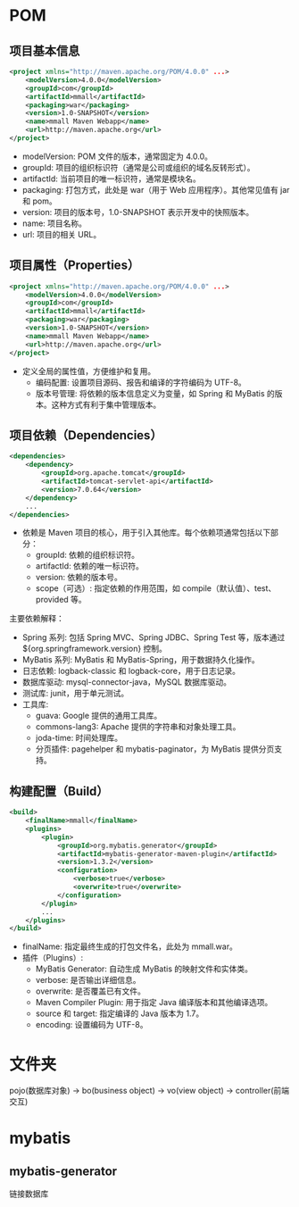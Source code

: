 # POM
## 项目基本信息
``` xml
<project xmlns="http://maven.apache.org/POM/4.0.0" ...>
    <modelVersion>4.0.0</modelVersion>
    <groupId>com</groupId>
    <artifactId>mmall</artifactId>
    <packaging>war</packaging>
    <version>1.0-SNAPSHOT</version>
    <name>mmall Maven Webapp</name>
    <url>http://maven.apache.org</url>
</project>
```
- modelVersion: POM 文件的版本，通常固定为 4.0.0。
- groupId: 项目的组织标识符（通常是公司或组织的域名反转形式）。
- artifactId: 当前项目的唯一标识符，通常是模块名。
- packaging: 打包方式，此处是 war（用于 Web 应用程序）。其他常见值有 jar 和 pom。
- version: 项目的版本号，1.0-SNAPSHOT 表示开发中的快照版本。
- name: 项目名称。
- url: 项目的相关 URL。

## 项目属性（Properties）
``` xml
<project xmlns="http://maven.apache.org/POM/4.0.0" ...>
    <modelVersion>4.0.0</modelVersion>
    <groupId>com</groupId>
    <artifactId>mmall</artifactId>
    <packaging>war</packaging>
    <version>1.0-SNAPSHOT</version>
    <name>mmall Maven Webapp</name>
    <url>http://maven.apache.org</url>
</project>
```
- 定义全局的属性值，方便维护和复用。
    - 编码配置: 设置项目源码、报告和编译的字符编码为 UTF-8。
    - 版本号管理: 将依赖的版本信息定义为变量，如 Spring 和 MyBatis 的版本。这种方式有利于集中管理版本。

## 项目依赖（Dependencies）
``` xml
<dependencies>
    <dependency>
        <groupId>org.apache.tomcat</groupId>
        <artifactId>tomcat-servlet-api</artifactId>
        <version>7.0.64</version>
    </dependency>
    ...
</dependencies>
```
- 依赖是 Maven 项目的核心，用于引入其他库。每个依赖项通常包括以下部分：
    - groupId: 依赖的组织标识符。
    - artifactId: 依赖的唯一标识符。
    - version: 依赖的版本号。
    - scope（可选）: 指定依赖的作用范围，如 compile（默认值）、test、provided 等。

主要依赖解释：

- Spring 系列: 包括 Spring MVC、Spring JDBC、Spring Test 等，版本通过 ${org.springframework.version} 控制。
- MyBatis 系列: MyBatis 和 MyBatis-Spring，用于数据持久化操作。
- 日志依赖: logback-classic 和 logback-core，用于日志记录。
- 数据库驱动: mysql-connector-java，MySQL 数据库驱动。
- 测试库: junit，用于单元测试。
- 工具库:
  - guava: Google 提供的通用工具库。
  - commons-lang3: Apache 提供的字符串和对象处理工具。
  -  joda-time: 时间处理库。
  - 分页插件: pagehelper 和 mybatis-paginator，为 MyBatis 提供分页支持。

## 构建配置（Build）
``` xml
<build>
    <finalName>mmall</finalName>
    <plugins>
        <plugin>
            <groupId>org.mybatis.generator</groupId>
            <artifactId>mybatis-generator-maven-plugin</artifactId>
            <version>1.3.2</version>
            <configuration>
                <verbose>true</verbose>
                <overwrite>true</overwrite>
            </configuration>
        </plugin>
        ...
    </plugins>
</build>
```
- finalName: 指定最终生成的打包文件名，此处为 mmall.war。
- 插件（Plugins）:
  - MyBatis Generator: 自动生成 MyBatis 的映射文件和实体类。
  - verbose: 是否输出详细信息。
  - overwrite: 是否覆盖已有文件。
  - Maven Compiler Plugin: 用于指定 Java 编译版本和其他编译选项。
  - source 和 target: 指定编译的 Java 版本为 1.7。
  - encoding: 设置编码为 UTF-8。

# 文件夹
pojo(数据库对象) -> bo(business object) -> vo(view object) -> controller(前端交互)

# mybatis
## mybatis-generator

链接数据库